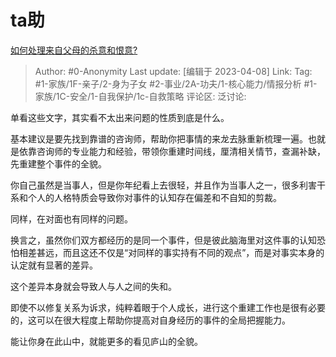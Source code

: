 # ta助
[如何处理来自父母的杀意和恨意?](https://www.zhihu.com/question/594282313/answer/2973473803)

> Author: #0-Anonymity
> Last update: [编辑于 2023-04-08]
> Link:
> Tag: #1-家族/1F-亲子/2-身为子女 #2-事业/2A-功夫/1-核心能力/情报分析 #1-家族/1C-安全/1-自我保护/1c-自救策略
> 评论区:
> 泛讨论:

单看这些文字，其实看不太出来问题的性质到底是什么。

基本建议是要先找到靠谱的咨询师，帮助你把事情的来龙去脉重新梳理一遍。也就是依靠咨询师的专业能力和经验，带领你重建时间线，厘清相关情节，查漏补缺，先重建整个事件的全貌。

你自己虽然是当事人，但是你年纪看上去很轻，并且作为当事人之一，很多利害干系和个人的人格特质会导致你对事件的认知存在偏差和不自知的剪裁。

同样，在对面也有同样的问题。

换言之，虽然你们双方都经历的是同一个事件，但是彼此脑海里对这件事的认知恐怕相差甚远，而且这还不仅是“对同样的事实持有不同的观点”，而是对事实本身的认定就有显著的差异。

这个差异本身就会导致人与人之间的失和。

即使不以修复关系为诉求，纯粹着眼于个人成长，进行这个重建工作也是很有必要的，这可以在很大程度上帮助你提高对自身经历的事件的全局把握能力。

能让你身在此山中，就能更多的看见庐山的全貌。
